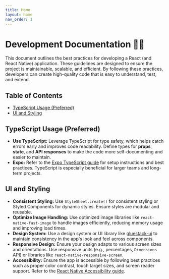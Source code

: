 ```yaml
---
title: Home
layout: home
nav_order: 1
---
```


# Development Documentation 🧑‍💻

This document outlines the best practices for developing a React (and React Native) application. These guidelines are designed to ensure the project is maintainable, scalable, and efficient. By following these practices, developers can create high-quality code that is easy to understand, test, and extend.

## Table of Contents

- [TypeScript Usage (Preferred)](#typescript-usage-preferred)
- [UI and Styling](#ui-and-styling)

## TypeScript Usage (Preferred)

- **Use TypeScript:** Leverage TypeScript for type safety, which helps catch errors early and improves code readability. Define types for **props**, **state**, and **API responses** to make the code more self-documenting and easier to maintain.
- **Expo:** Refer to the [Expo TypeScript guide](https://docs.expo.dev/guides/typescript/) for setup instructions and best practices. TypeScript is especially beneficial for larger teams and long-term projects.

## UI and Styling

- **Consistent Styling:** Use `StyleSheet.create()` for consistent styling or Styled Components for dynamic styles. Ensure styles are modular and reusable.
- **Optimize Image Handling:** Use optimized image libraries like `react-native-fast-image` to handle images efficiently, reducing memory usage and improving load times.
- **Design System:** Use a design system or UI library like [gluestack-ui](https://gluestack.io/) to maintain consistency in the app's look and feel across components.
- **Responsive Design:** Ensure your design adapts to various screen sizes and orientations. Use responsive units (e.g., percentages, `Dimensions` API) or libraries like `react-native-responsive-screen`.
- **Accessibility:** Ensure the app is accessible by following best practices such as proper color contrast, touch target sizes, and screen reader support. Refer to the [React Native Accessibility guide](https://reactnative.dev/docs/accessibility).
